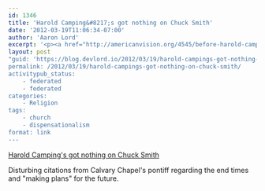 ```yaml
---
id: 1346
title: 'Harold Camping&#8217;s got nothing on Chuck Smith'
date: '2012-03-19T11:06:34-07:00'
author: 'Aaron Lord'
excerpt: '<p><a href="http://americanvision.org/4545/before-harold-camping-there-was-chuck-smith/" title="Harold Camping''s got nothing on Chuck Smith">Harold Camping''s got nothing on Chuck Smith</a></p><p>Disturbing citations from Calvary Chapel''s pontiff regarding the end times and "making plans" for the future.</p>'
layout: post
"guid: 'https://blog.devlord.io/2012/03/19/harold-campings-got-nothing-on-chuck-smith/'
permalink: /2012/03/19/harold-campings-got-nothing-on-chuck-smith/
activitypub_status:
    - federated
    - federated
categories:
    - Religion
tags:
    - church
    - dispensationalism
format: link
---
```


<p><a href="http://americanvision.org/4545/before-harold-camping-there-was-chuck-smith/" title="Harold Camping's got nothing on Chuck Smith">Harold Camping's got nothing on Chuck Smith</a></p><p>Disturbing citations from Calvary Chapel's pontiff regarding the end times and "making plans" for the future.</p>